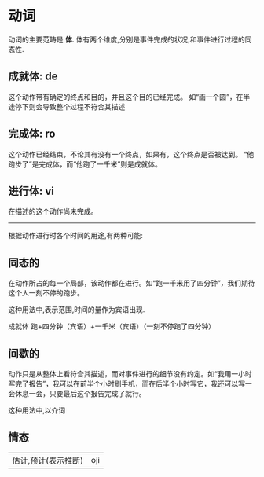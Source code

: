 # 动词

动词的主要范畴是 **体**. 体有两个维度,分别是事件完成的状况,和事件进行过程的同态性.

## 成就体: de

这个动作带有确定的终点和目的，并且这个目的已经完成。
如“画一个圆”，在半途停下则会导致整个过程不符合其描述

## 完成体: ro
这个动作已经结束，不论其有没有一个终点，如果有，这个终点是否被达到。
“他跑步了”是完成体，而“他跑了一千米”则是成就体。

## 进行体: vi

在描述的这个动作尚未完成。

- - -
根据动作进行时各个时间的用途,有两种可能:

## 同态的

在动作所占的每一个局部，该动作都在进行。如“跑一千米用了四分钟”，我们期待这个人一刻不停的跑步。

这种用法中,表示范围,时间的量作为宾语出现.

成就体 跑+四分钟（宾语）+一千米（宾语）（一刻不停跑了四分钟）


## 间歇的
动作只是从整体上看符合其描述，而对事件进行的细节没有约定。如“我用一小时写完了报告”，我可以在前半个小时刷手机，而在后半个小时写它，我还可以写一会休息一会，只要最后这个报告完成了就行。

这种用法中,以介词

## 情态

| | |
|---|---|
|估计,预计(表示推断)| oji |